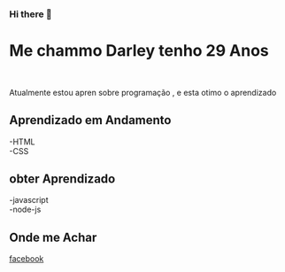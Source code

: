 ### Hi there 👋

<h1>  Me chammo Darley tenho 29 Anos </h1>
<br>
<p> Atualmente estou apren sobre programação , e esta  otimo o aprendizado </p>
<h2> Aprendizado em Andamento </h2>
-HTML
<br>
-CSS
<br>
<h2>  obter Aprendizado</h2>
-javascript
<br>
-node-js
<br>
<h2> Onde me Achar </h2>
<a href=https://web.facebook.com/settings?tab=account&section=username>facebook</a>
